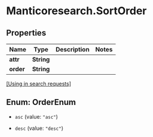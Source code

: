 # Manticoresearch.SortOrder

## Properties

Name | Type | Description | Notes
------------ | ------------- | ------------- | -------------
**attr** | **String** |  | 
**order** | **String** |  | 

[[Using in search requests]](SearchRequest.md#SortOrder)




## Enum: OrderEnum


* `asc` (value: `"asc"`)

* `desc` (value: `"desc"`)




